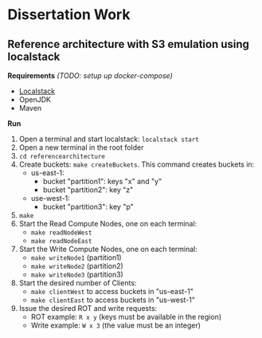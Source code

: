 # Dissertation Work

## Reference architecture with S3 emulation using localstack

**Requirements**
*(TODO: setup up docker-compose)*
- [Localstack](https://docs.localstack.cloud/getting-started/installation/)
- OpenJDK
- Maven

**Run**
1. Open a terminal and start localstack: `localstack start` 
2. Open a new terminal in the root folder
3. `cd referencearchitecture`
4. Create buckets: `make createBuckets`. This command creates buckets in:
    - us-east-1:
        - bucket "partition1": keys "x" and "y"
        - bucket "partition2": key "z"
    - use-west-1:
        - bucket "partition3": key "p"
5. `make`
6. Start the Read Compute Nodes, one on each terminal:
    - `make readNodeWest`
    - `make readNodeEast`
7. Start the Write Compute Nodes, one on each terminal:
    - `make writeNode1` (partition1)
    - `make writeNode2` (partition2)
    - `make writeNode3` (partition3)
8. Start the desired number of Clients:
    - `make clientWest` to access buckets in "us-east-1"
    - `make clientEast` to access buckets in "us-west-1"
9. Issue the desired ROT and write requests:
    - ROT example: `R x y` (keys must be available in the region)
    - Write example: `W x 3` (the value must be an integer)